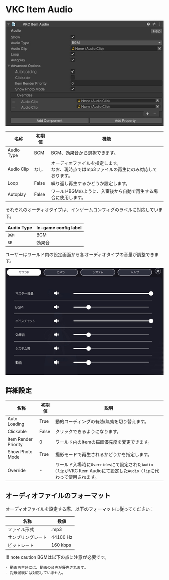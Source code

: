 # VKC Item Audio

![VKCItemAudio_1](img/VKCItemAudio_01.jpg)

| 名称 | 初期値 | 機能 |
| ---- | ---- | ---- |
| Audio Type| BGM | BGM、効果音から選択できます。 |
| Audio Clip | なし | オーディオファイルを指定します。<br>なお、現時点ではmp3ファイルの再生にのみ対応しております。 |
| Loop | False | 繰り返し再生するかどうか設定します。 |
| Autoplay | False | ワールドBGMのように、入室後から自動で再生する場合に使用します。 |

それぞれのオーディオタイプは、インゲームコンフィグのラベルに対応しています。

|  Audio Type |  In-game config label  |
| ---- | ---- |
| `BGM` | BGM |
| `SE` | 効果音 |

ユーザーはワールド内の設定画面から各オーディオタイプの音量が調整できます。

![VKCItemAudio_2](img/VKCItemAudio_02_jp.jpg)

## 詳細設定

| 名称 | 初期値 |  説明  |
| ---- | ---- | ---- |
| Auto Loading | True | 動的ローディングの有効/無効を切り替えます。 |
| Clickable | False | クリックできるようになります。 |
| Item Render Priority | 0 | ワールド内のItemの描画優先度を変更できます。 |
| Show Photo Mode | True | 撮影モードで再生されるかどうかを指定します。 |
| Override | - | ワールド入場時に`Overrides`にて設定された`Audio Clip`がVKC Item Audioにて設定した`Audio Clip`に代わって使用されます。 |

## オーディオファイルのフォーマット

オーディオファイルを設定する際、以下のフォーマットに従ってください：

| 名称 | 数値 |
| ---- | ---- |
| ファイル形式 | .mp3 |
| サンプリングレート | 44100 Hz |
| ビットレート | 160 kbps |

!!! note caution
    BGMは以下の点に注意が必要です。

    - 動画再生時には、動画の音声が優先されます。
    - 距離減衰には対応していません。
